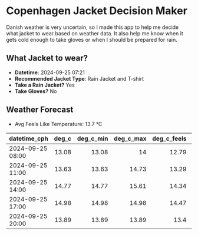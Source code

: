 
# Copenhagen Jacket Decision Maker

Danish weather is very uncertain, so I made this app to help me decide what jacket to wear based on weather data. 
It also help me know when it gets cold enough to take gloves or when I should be prepared for rain.

## What Jacket to wear?

- **Datetime**: 2024-09-25 07:21
- **Recommended Jacket Type**: Rain Jacket and T-shirt
- **Take a Rain Jacket?** Yes
- **Take Gloves?** No

## Weather Forecast
- Avg Feels Like Temperature: 13.7 °C

| datetime_cph     |   deg_c |   deg_c_min |   deg_c_max |   deg_c_feels | weather   | wind   | rain   |
|:-----------------|--------:|------------:|------------:|--------------:|:----------|:-------|:-------|
| 2024-09-25 08:00 |   13.08 |       13.08 |       14    |         12.79 | Clouds    | High   | None   |
| 2024-09-25 11:00 |   13.63 |       13.63 |       14.73 |         13.29 | Rain      | High   | Low    |
| 2024-09-25 14:00 |   14.77 |       14.77 |       15.61 |         14.34 | Rain      | High   | Low    |
| 2024-09-25 17:00 |   14.98 |       14.98 |       14.98 |         14.47 | Rain      | High   | Low    |
| 2024-09-25 20:00 |   13.89 |       13.89 |       13.89 |         13.4  | Rain      | Medium | Low    |
        